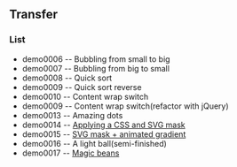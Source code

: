 ## Transfer


### List
* demo0006 -- Bubbling from small to big
* demo0007 -- Bubbling from big to small
* demo0008 -- Quick sort
* demo0009 -- Quick sort reverse
* demo0010 -- Content wrap switch
* demo0009 -- Content wrap switch(refactor with jQuery)
* demo0013 -- Amazing dots
* demo0014 -- [Applying a CSS and SVG mask](https://codepen.io/iamvdo/pen/wFrAq)
* demo0015 -- [SVG mask + animated gradient](https://codepen.io/SahAssar/pen/ZYOJOM)
* demo0016 -- A light ball(semi-finished)
* demo0017 -- [Magic beans](https://codepen.io/scorch/pen/zdKErE)